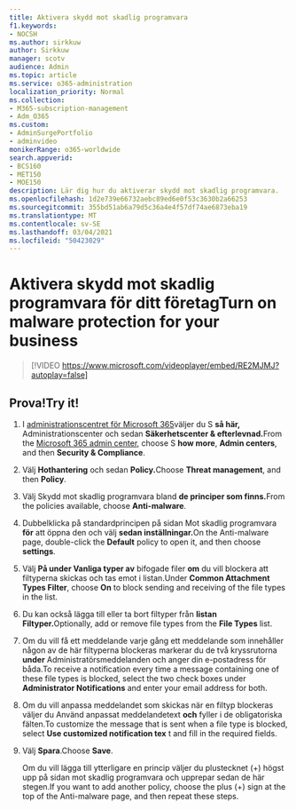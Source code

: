 ```yaml
---
title: Aktivera skydd mot skadlig programvara
f1.keywords:
- NOCSH
ms.author: sirkkuw
author: Sirkkuw
manager: scotv
audience: Admin
ms.topic: article
ms.service: o365-administration
localization_priority: Normal
ms.collection:
- M365-subscription-management
- Adm_O365
ms.custom:
- AdminSurgePortfolio
- adminvideo
monikerRange: o365-worldwide
search.appverid:
- BCS160
- MET150
- MOE150
description: Lär dig hur du aktiverar skydd mot skadlig programvara.
ms.openlocfilehash: 1d2e739e66732aebc89ed6e0f53c3630b2a66253
ms.sourcegitcommit: 355bd51ab6a79d5c36a4e4f57df74ae6873eba19
ms.translationtype: MT
ms.contentlocale: sv-SE
ms.lasthandoff: 03/04/2021
ms.locfileid: "50423029"
---
```

# <a name="turn-on-malware-protection-for-your-business"></a><span data-ttu-id="26dd9-103">Aktivera skydd mot skadlig programvara för ditt företag</span><span class="sxs-lookup"><span data-stu-id="26dd9-103">Turn on malware protection for your business</span></span>

> [!VIDEO https://www.microsoft.com/videoplayer/embed/RE2MJMJ?autoplay=false]

## <a name="try-it"></a><span data-ttu-id="26dd9-104">Prova!</span><span class="sxs-lookup"><span data-stu-id="26dd9-104">Try it!</span></span>

1. <span data-ttu-id="26dd9-105">I [administrationscentret för Microsoft 365](https://admin.microsoft.com)väljer du S **så här,** Administrationscenter och sedan **Säkerhetscenter & efterlevnad.**</span><span class="sxs-lookup"><span data-stu-id="26dd9-105">From the [Microsoft 365 admin center](https://admin.microsoft.com), choose S **how more**, **Admin centers**, and then **Security & Compliance**.</span></span>
1. <span data-ttu-id="26dd9-106">Välj **Hothantering** och sedan **Policy.**</span><span class="sxs-lookup"><span data-stu-id="26dd9-106">Choose **Threat management**, and then **Policy**.</span></span>
1. <span data-ttu-id="26dd9-107">Välj Skydd mot skadlig programvara bland **de principer som finns.**</span><span class="sxs-lookup"><span data-stu-id="26dd9-107">From the policies available, choose **Anti-malware**.</span></span>
1. <span data-ttu-id="26dd9-108">Dubbelklicka på standardprincipen på sidan Mot skadlig programvara **för** att öppna den och välj **sedan inställningar.**</span><span class="sxs-lookup"><span data-stu-id="26dd9-108">On the Anti-malware page, double-click the **Default** policy to open it, and then choose **settings**.</span></span>
1. <span data-ttu-id="26dd9-109">Välj **På under Vanliga typer av** bifogade filer **om** du vill blockera att filtyperna skickas och tas emot i listan.</span><span class="sxs-lookup"><span data-stu-id="26dd9-109">Under **Common Attachment Types Filter**, choose **On** to block sending and receiving of the file types in the list.</span></span>
1. <span data-ttu-id="26dd9-110">Du kan också lägga till eller ta bort filtyper från **listan Filtyper.**</span><span class="sxs-lookup"><span data-stu-id="26dd9-110">Optionally, add or remove file types from the **File Types** list.</span></span>
1. <span data-ttu-id="26dd9-111">Om du vill få ett meddelande varje gång ett meddelande som innehåller någon av de här filtyperna blockeras markerar du de två kryssrutorna **under** Administratörsmeddelanden och anger din e-postadress för båda.</span><span class="sxs-lookup"><span data-stu-id="26dd9-111">To receive a notification every time a message containing one of these file types is blocked, select the two check boxes under **Administrator Notifications** and enter your email address for both.</span></span>
1. <span data-ttu-id="26dd9-112">Om du vill anpassa meddelandet som skickas när en filtyp blockeras väljer du Använd anpassat meddelandetext **och** fyller i de obligatoriska fälten.</span><span class="sxs-lookup"><span data-stu-id="26dd9-112">To customize the message that is sent when a file type is blocked, select **Use customized notification tex** t and fill in the required fields.</span></span>
1. <span data-ttu-id="26dd9-113">Välj **Spara**.</span><span class="sxs-lookup"><span data-stu-id="26dd9-113">Choose **Save**.</span></span>

    <span data-ttu-id="26dd9-114">Om du vill lägga till ytterligare en princip väljer du plustecknet (+) högst upp på sidan mot skadlig programvara och upprepar sedan de här stegen.</span><span class="sxs-lookup"><span data-stu-id="26dd9-114">If you want to add another policy, choose the plus (+) sign at the top of the Anti-malware page, and then repeat these steps.</span></span>
